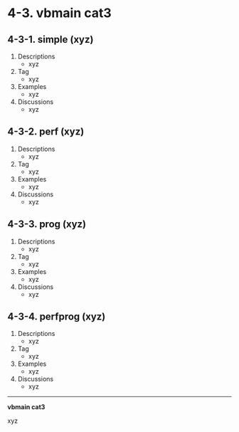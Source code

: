 # 4-3. vbmain cat3

## 4-3-1. simple (xyz)

1. Descriptions
    - xyz
2. Tag
    - xyz
3. Examples
    - xyz
4. Discussions
    - xyz

## 4-3-2. perf (xyz)

1. Descriptions
    - xyz
2. Tag
    - xyz
3. Examples
    - xyz
4. Discussions
    - xyz

## 4-3-3. prog (xyz)

1. Descriptions
    - xyz
2. Tag
    - xyz
3. Examples
    - xyz
4. Discussions
    - xyz

## 4-3-4. perfprog (xyz)

1. Descriptions
    - xyz
2. Tag
    - xyz
3. Examples
    - xyz
4. Discussions
    - xyz

---

**vbmain cat3**

xyz
